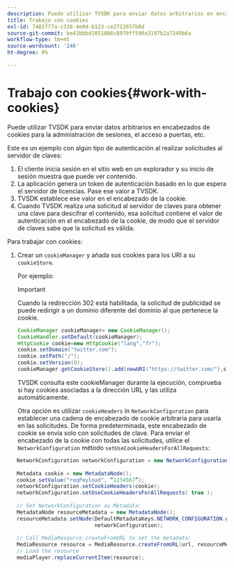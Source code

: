 ```yaml
---
description: Puede utilizar TVSDK para enviar datos arbitrarios en encabezados de cookies para la administración de sesiones, el acceso a puertas, etc.
title: Trabajo con cookies
exl-id: 7482777a-c338-4e0d-b123-ce2712657b8d
source-git-commit: be43bbbd1051886c8979ff590a3197b2a7249b6a
workflow-type: tm+mt
source-wordcount: '246'
ht-degree: 0%

---
```


# Trabajo con cookies{#work-with-cookies}

Puede utilizar TVSDK para enviar datos arbitrarios en encabezados de cookies para la administración de sesiones, el acceso a puertas, etc.

Este es un ejemplo con algún tipo de autenticación al realizar solicitudes al servidor de claves:

1. El cliente inicia sesión en el sitio web en un explorador y su inicio de sesión muestra que puede ver contenido.
1. La aplicación genera un token de autenticación basado en lo que espera el servidor de licencias. Pase ese valor a TVSDK.
1. TVSDK establece ese valor en el encabezado de la cookie.
1. Cuando TVSDK realiza una solicitud al servidor de claves para obtener una clave para descifrar el contenido, esa solicitud contiene el valor de autenticación en el encabezado de la cookie, de modo que el servidor de claves sabe que la solicitud es válida.

Para trabajar con cookies:

1. Crear un `cookieManager` y añada sus cookies para los URI a su `cookieStore`.

   Por ejemplo:

   >[!IMPORTANT]
   >
   >Cuando la redirección 302 está habilitada, la solicitud de publicidad se puede redirigir a un dominio diferente del dominio al que pertenece la cookie.

   ```java
   CookieManager cookieManager= new CookieManager(); 
   CookieHandler.setDefault(cookieManager);  
   HttpCookie cookie=new HttpCookie("lang","fr"); 
   cookie.setDomain("twitter.com");  
   cookie.setPath("/"); 
   cookie.setVersion(0); 
   cookieManager.getCookieStore().add(newURI("https://twitter.com/"),cookie);
   ```

   TVSDK consulta este cookieManager durante la ejecución, comprueba si hay cookies asociadas a la dirección URL y las utiliza automáticamente.

   Otra opción es utilizar `cookieHeaders` in `NetworkConfiguration` para establecer una cadena de encabezado de cookie arbitraria para usarla en las solicitudes. De forma predeterminada, este encabezado de cookie se envía solo con solicitudes de clave. Para enviar el encabezado de la cookie con todas las solicitudes, utilice el `NetworkConfiguration` método `setUseCookieHeadersForAllRequests`:

```java
   NetworkConfiguration networkConfiguration = new NetworkConfiguration(); 
    
   Metadata cookie = new MetadataNode(); 
   cookie.setValue("reqPayload", “1234567”); 
   networkConfiguration.setCookieHeaders(cookie); 
   networkConfiguration.setUseCookieHeadersForAllRequests( true ); 
    
   // Set NetworkConfiguration as Metadata:                                                                   
   MetadataNode resourceMetadata = new MetadataNode(); 
   resourceMetadata.setNode(DefaultMetadataKeys.NETWORK_CONFIGURATION.getValue(),  
                            networkConfiguration); 
    
   // Call MediaResource.createFromURL to set the metadata: 
   MediaResource resource = MediaResource.createFromURL(url, resourceMetadata); 
   // Load the resource 
   mediaPlayer.replaceCurrentItem(resource);
```
